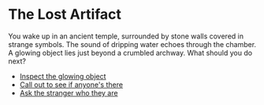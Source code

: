 # The Lost Artifact
You wake up in an ancient temple, surrounded by stone walls covered in strange symbols. 
The sound of dripping water echoes through the chamber. A glowing object lies just beyond a crumbled archway.
What should you do next?
- [Inspect the glowing object](inspect.md)
- [Call out to see if anyone's there](callout.md)
- [Ask the stranger who they are](ask-stranger.md)
